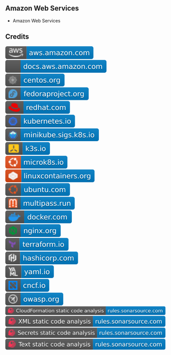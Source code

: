 Amazon Web Services
-------------------

- Amazon Web Services

Credits
-------
[![image](
Credits/aws.amazon.com.svg)](https://aws.amazon.com/)  
[![image](
Credits/docs.aws.amazon.com.svg)](https://docs.aws.amazon.com/)  
[![image](
Credits/centos.org.svg)](https://centos.org/)  
[![image](
Credits/fedoraproject.org.svg)](https://fedoraproject.org/)  
[![image](
Credits/redhat.com.svg)](https://redhat.com/)  
[![image](
Credits/kubernetes.io.svg)](https://kubernetes.io/)  
[![image](
Credits/minikube.sigs.k8s.io.svg)](https://minikube.sigs.k8s.io/)  
[![image](
Credits/k3s.io.svg)](https://k3s.io/)  
[![image](
Credits/microk8s.io.svg)](https://microk8s.io/)  
[![image](
Credits/linuxcontainers.org.svg)](https://linuxcontainers.org/)  
[![image](
Credits/ubuntu.com.svg)](https://ubuntu.com/)  
[![image](
Credits/multipass.run.svg)](https://multipass.run/)  
[![image](
Credits/docker.com.svg)](https://docker.com/)  
[![image](
Credits/nginx.org.svg)](https://nginx.org/)  
[![image](
Credits/terraform.io.svg)](https://terraform.io/)  
[![image](
Credits/hashicorp.com.svg)](https://hashicorp.com/)  
[![image](
Credits/yaml.io.svg)](https://yaml.io/)  
[![image](
Credits/cncf.io.svg)](https://cncf.io/)  
[![image](
Credits/owasp.org.svg)](https://owasp.org/)<!--[![image](
Credits/app.diagrams.net.svg)](https://app.diagrams.net/)  
[![image](
Credits/drawio.com.svg)](https://drawio.com/)-->  
[![image](
Credits/CloudFormation-static-code-analysis-rules.sonarsource.com.svg)](https://rules.sonarsource.com/cloudformation/)  
[![image](
Credits/XML-static-code-analysis-rules.sonarsource.com.svg)](https://rules.sonarsource.com/xml/)  
[![image](
Credits/Secrets-static-code-analysis-rules.sonarsource.com.svg)](https://rules.sonarsource.com/secrets/)  
[![image](
Credits/Text-static-code-analysis-rules.sonarsource.com.svg)](https://rules.sonarsource.com/text/)